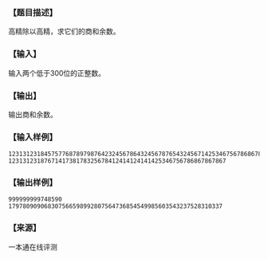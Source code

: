 ### 【题目描述】

高精除以高精，求它们的商和余数。

### 【输入】

输入两个低于300位的正整数。

### 【输出】

输出商和余数。

### 【输入样例】

```
1231312318457577687897987642324567864324567876543245671425346756786867867867
1231312318767141738178325678412414124141425346756786867867867
```

### 【输出样例】

```
999999999748590
179780909068307566598992807564736854549985603543237528310337

```


 ### 【来源】

 一本通在线评测 
